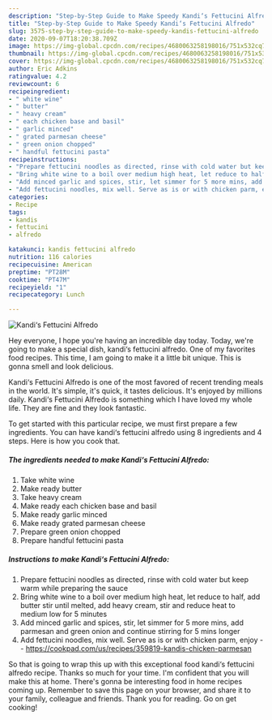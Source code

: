 ```yaml
---
description: "Step-by-Step Guide to Make Speedy Kandi‘s Fettucini Alfredo"
title: "Step-by-Step Guide to Make Speedy Kandi‘s Fettucini Alfredo"
slug: 3575-step-by-step-guide-to-make-speedy-kandis-fettucini-alfredo
date: 2020-09-07T18:20:38.709Z
image: https://img-global.cpcdn.com/recipes/4680063258198016/751x532cq70/kandis-fettucini-alfredo-recipe-main-photo.jpg
thumbnail: https://img-global.cpcdn.com/recipes/4680063258198016/751x532cq70/kandis-fettucini-alfredo-recipe-main-photo.jpg
cover: https://img-global.cpcdn.com/recipes/4680063258198016/751x532cq70/kandis-fettucini-alfredo-recipe-main-photo.jpg
author: Eric Adkins
ratingvalue: 4.2
reviewcount: 6
recipeingredient:
- " white wine"
- " butter"
- " heavy cream"
- " each chicken base and basil"
- " garlic minced"
- " grated parmesan cheese"
- " green onion chopped"
- " handful fettucini pasta"
recipeinstructions:
- "Prepare fettucini noodles as directed, rinse with cold water but keep warm while preparing the sauce"
- "Bring white wine to a boil over medium high heat, let reduce to half, add butter stir until melted, add heavy cream, stir and reduce heat to medium low for 5 minutes"
- "Add minced garlic and spices, stir, let simmer for 5 more mins, add parmesan and green onion and continue stirring for 5 mins longer"
- "Add fettucini noodles, mix well. Serve as is or with chicken parm, enjoy  https://cookpad.com/us/recipes/359819-kandis-chicken-parmesan"
categories:
- Recipe
tags:
- kandis
- fettucini
- alfredo

katakunci: kandis fettucini alfredo 
nutrition: 116 calories
recipecuisine: American
preptime: "PT28M"
cooktime: "PT47M"
recipeyield: "1"
recipecategory: Lunch

---
```



![Kandi‘s Fettucini Alfredo](https://img-global.cpcdn.com/recipes/4680063258198016/751x532cq70/kandis-fettucini-alfredo-recipe-main-photo.jpg)

Hey everyone, I hope you're having an incredible day today. Today, we're going to make a special dish, kandi‘s fettucini alfredo. One of my favorites food recipes. This time, I am going to make it a little bit unique. This is gonna smell and look delicious.



Kandi‘s Fettucini Alfredo is one of the most favored of recent trending meals in the world. It's simple, it's quick, it tastes delicious. It's enjoyed by millions daily. Kandi‘s Fettucini Alfredo is something which I have loved my whole life. They are fine and they look fantastic.


To get started with this particular recipe, we must first prepare a few ingredients. You can have kandi‘s fettucini alfredo using 8 ingredients and 4 steps. Here is how you cook that.

<!--inarticleads1-->

##### The ingredients needed to make Kandi‘s Fettucini Alfredo:

1. Take  white wine
1. Make ready  butter
1. Take  heavy cream
1. Make ready  each chicken base and basil
1. Make ready  garlic minced
1. Make ready  grated parmesan cheese
1. Prepare  green onion chopped
1. Prepare  handful fettucini pasta




<!--inarticleads2-->

##### Instructions to make Kandi‘s Fettucini Alfredo:

1. Prepare fettucini noodles as directed, rinse with cold water but keep warm while preparing the sauce
1. Bring white wine to a boil over medium high heat, let reduce to half, add butter stir until melted, add heavy cream, stir and reduce heat to medium low for 5 minutes
1. Add minced garlic and spices, stir, let simmer for 5 more mins, add parmesan and green onion and continue stirring for 5 mins longer
1. Add fettucini noodles, mix well. Serve as is or with chicken parm, enjoy -  - https://cookpad.com/us/recipes/359819-kandis-chicken-parmesan




So that is going to wrap this up with this exceptional food kandi‘s fettucini alfredo recipe. Thanks so much for your time. I'm confident that you will make this at home. There's gonna be interesting food in home recipes coming up. Remember to save this page on your browser, and share it to your family, colleague and friends. Thank you for reading. Go on get cooking!
